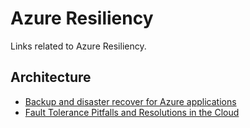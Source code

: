 # Azure Resiliency
Links related to Azure Resiliency.

## Architecture
- [Backup and disaster recover for Azure applications](https://docs.microsoft.com/en-us/azure/architecture/framework/resiliency/backup-and-recovery)
- [Fault Tolerance Pitfalls and Resolutions in the Cloud](https://msdn.microsoft.com/magazine/mt422582.aspx)
